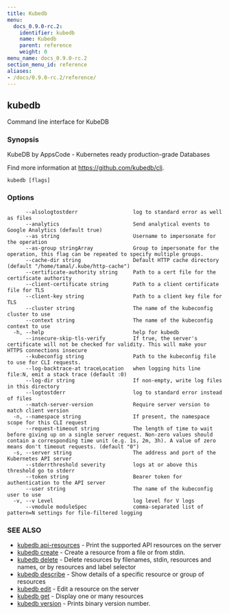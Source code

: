 ```yaml
---
title: Kubedb
menu:
  docs_0.9.0-rc.2:
    identifier: kubedb
    name: Kubedb
    parent: reference
    weight: 0
menu_name: docs_0.9.0-rc.2
section_menu_id: reference
aliases:
- /docs/0.9.0-rc.2/reference/
---
```


## kubedb

Command line interface for KubeDB

### Synopsis

KubeDB by AppsCode - Kubernetes ready production-grade Databases 

Find more information at https://github.com/kubedb/cli.

```
kubedb [flags]
```

### Options

```
      --alsologtostderr                  log to standard error as well as files
      --analytics                        Send analytical events to Google Analytics (default true)
      --as string                        Username to impersonate for the operation
      --as-group stringArray             Group to impersonate for the operation, this flag can be repeated to specify multiple groups.
      --cache-dir string                 Default HTTP cache directory (default "/home/tamal/.kube/http-cache")
      --certificate-authority string     Path to a cert file for the certificate authority
      --client-certificate string        Path to a client certificate file for TLS
      --client-key string                Path to a client key file for TLS
      --cluster string                   The name of the kubeconfig cluster to use
      --context string                   The name of the kubeconfig context to use
  -h, --help                             help for kubedb
      --insecure-skip-tls-verify         If true, the server's certificate will not be checked for validity. This will make your HTTPS connections insecure
      --kubeconfig string                Path to the kubeconfig file to use for CLI requests.
      --log-backtrace-at traceLocation   when logging hits line file:N, emit a stack trace (default :0)
      --log-dir string                   If non-empty, write log files in this directory
      --logtostderr                      log to standard error instead of files
      --match-server-version             Require server version to match client version
  -n, --namespace string                 If present, the namespace scope for this CLI request
      --request-timeout string           The length of time to wait before giving up on a single server request. Non-zero values should contain a corresponding time unit (e.g. 1s, 2m, 3h). A value of zero means don't timeout requests. (default "0")
  -s, --server string                    The address and port of the Kubernetes API server
      --stderrthreshold severity         logs at or above this threshold go to stderr
      --token string                     Bearer token for authentication to the API server
      --user string                      The name of the kubeconfig user to use
  -v, --v Level                          log level for V logs
      --vmodule moduleSpec               comma-separated list of pattern=N settings for file-filtered logging
```

### SEE ALSO

* [kubedb api-resources](/docs/0.9.0-rc.2/reference/kubedb_api-resources)	 - Print the supported API resources on the server
* [kubedb create](/docs/0.9.0-rc.2/reference/kubedb_create)	 - Create a resource from a file or from stdin.
* [kubedb delete](/docs/0.9.0-rc.2/reference/kubedb_delete)	 - Delete resources by filenames, stdin, resources and names, or by resources and label selector
* [kubedb describe](/docs/0.9.0-rc.2/reference/kubedb_describe)	 - Show details of a specific resource or group of resources
* [kubedb edit](/docs/0.9.0-rc.2/reference/kubedb_edit)	 - Edit a resource on the server
* [kubedb get](/docs/0.9.0-rc.2/reference/kubedb_get)	 - Display one or many resources
* [kubedb version](/docs/0.9.0-rc.2/reference/kubedb_version)	 - Prints binary version number.


